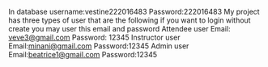 
In database username:vestine222016483
Password:222016483
My project has three types of user that are the following if you want to login without create you may user this email and password
Attendee user
Email: veve3@gmail.com
Password: 12345
Instructor user
Email:minani@gmail.com
Password:12345
Admin user
Email:beatrice1@gmail.com
Password:12345
